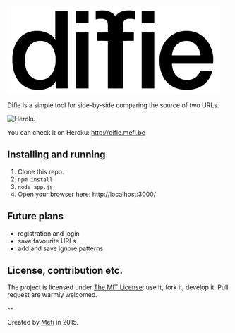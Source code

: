 ![difie logo](https://raw.githubusercontent.com/mefiblogger/difie/master/assets/images/logo.png)

Difie is a simple tool for side-by-side comparing the source of two URLs.

![Heroku](https://heroku-badge.herokuapp.com/?app=difie)

You can check it on Heroku: http://difie.mefi.be

## Installing and running

1. Clone this repo.
2. ```npm install```
3. ```node app.js```
4. Open your browser here: http://localhost:3000/

## Future plans

- registration and login
- save favourite URLs
- add and save ignore patterns

## License, contribution etc.

The project is licensed under [The MIT License](http://opensource.org/licenses/MIT): use it, fork it, develop it. Pull request are warmly welcomed.

--

Created by [Mefi](http://mefi.be/) in 2015.
